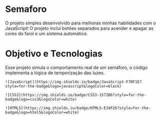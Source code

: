 # Semaforo
<p>O projeto simples desenvolvido para melhoras minhas habilidades com o JavaScript! O projeto
incluí botões separados para acender e apagar as cores do farol e um sistema automático. </p

---
#   Objetivo e Tecnologias 

<p>Esse projeto simula o comportamento real de um semáforo, o código implementa a lógica de temporização das luzes.</p>

	![JavaScript](https://img.shields.io/badge/JavaScript-F7DF1E?style=for-the-badge&logo=javascript&logoColor=black)

    ![CSS3](https://img.shields.io/badge/CSS3-1572B6?style=for-the-badge&logo=css3&logoColor=white)
    
    ![HTML5](https://img.shields.io/badge/HTML5-E34F26?style=for-the-badge&logo=html5&logoColor=white)